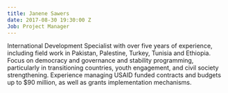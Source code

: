```yaml
---
title: Janene Sawers
date: 2017-08-30 19:30:00 Z
Job: Project Manager
---
```


International Development Specialist with over five years of experience, including field work in Pakistan, Palestine, Turkey, Tunisia and Ethiopia. Focus on democracy and governance and stability programming, particularly in transitioning countries, youth engagement, and civil society strengthening. Experience managing USAID funded contracts and budgets up to $90 million, as well as grants implementation mechanisms.
